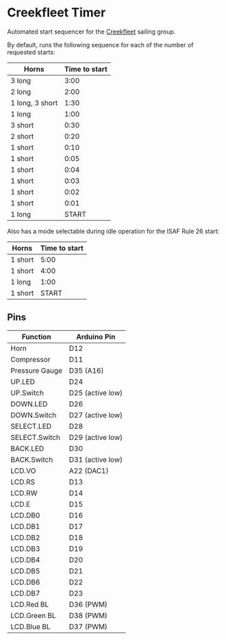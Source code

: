 Creekfleet Timer
================

Automated start sequencer for the [Creekfleet](https://creekfleet.org) sailing group.

By default, runs the following sequence for each of the number of requested starts:

| Horns             | Time to start |
| ----------------- | ------------- |
| 3 long            | 3:00          |
| 2 long            | 2:00          |
| 1 long, 3 short   | 1:30          |
| 1 long            | 1:00          |
| 3 short           | 0:30          |
| 2 short           | 0:20          |
| 1 short           | 0:10          |
| 1 short           | 0:05          |
| 1 short           | 0:04          |
| 1 short           | 0:03          |
| 1 short           | 0:02          |
| 1 short           | 0:01          |
| 1 long            | START         |

Also has a mode selectable during idle operation for the ISAF Rule 26 start:

| Horns             | Time to start |
| ----------------- | ------------- |
| 1 short           | 5:00          |
| 1 short           | 4:00          |
| 1 long            | 1:00          |
| 1 short           | START         |

## Pins

| Function      | Arduino Pin          |
| ------------- | -------------------- |
| Horn          | D12                  |
| Compressor    | D11                  |
| Pressure Gauge| D35 (A16)            |
| UP.LED        | D24                  |
| UP.Switch     | D25 (active low)     |
| DOWN.LED      | D26                  |
| DOWN.Switch   | D27 (active low)     |
| SELECT.LED    | D28                  |
| SELECT.Switch | D29 (active low)     |
| BACK.LED      | D30                  |
| BACK.Switch   | D31 (active low)     |
| LCD.VO        | A22 (DAC1)           |
| LCD.RS        | D13                  |
| LCD.RW        | D14                  |
| LCD.E         | D15                  |
| LCD.DB0       | D16                  |
| LCD.DB1       | D17                  |
| LCD.DB2       | D18                  |
| LCD.DB3       | D19                  |
| LCD.DB4       | D20                  |
| LCD.DB5       | D21                  |
| LCD.DB6       | D22                  |
| LCD.DB7       | D23                  |
| LCD.Red BL    | D36 (PWM)            |
| LCD.Green BL  | D38 (PWM)            |
| LCD.Blue BL   | D37 (PWM)            |
